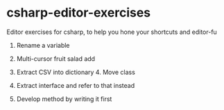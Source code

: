# csharp-editor-exercises
Editor exercises for csharp, to help you hone your shortcuts and editor-fu


1. Rename a variable
2. Multi-cursor fruit salad add
3. Extract CSV into dictionary
    4. Move class
3. Extract interface and refer to that instead

5. Develop method by writing it first